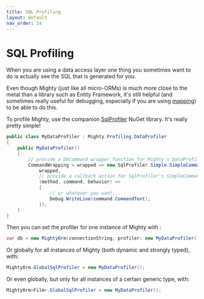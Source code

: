 ```yaml
---
title: SQL Profiling
layout: default
nav_order: 14
---
```


# SQL Profiling

When you are using a data access layer one thing you sometimes want to do is actually see the SQL that is generated for you.

Even though Mighty (just like all micro-ORMs) is much more close to the metal than a library such as Entity Framework, it's still helpful (and sometimes really useful for debugging, especially if you are using [mapping](database-mapping)) to be able to do this.

To profile Mighty, use the companion [SqlProfiler](https://github.com/MightyOrm/SqlProfiler) NuGet library. It's really pretty simple!

```c#
public class MyDataProfiler : Mighty.Profiling.DataProfiler
{
    public MyDataProfiler()
    {
        // provide a DbCommand wrapper function for Mighty's DataProfiler
        CommandWrapping = wrapped => new SqlProfiler.Simple.SimpleCommandProfiler(
            wrapped,
            // provide a callback action for SqlProfiler's SimpleCommandProfiler
            (method, command, behavior) =>
            {
                // or whatever you want...
                Debug.WriteLine(command.CommandText);
            });
    }
}
```

Then you can set the profiler for one instance of Mighty with :

```c#
var db = new MightyOrm(connectionString, profiler: new MyDataProfiler());
```

Or globally for all instances of Mighty (both dynamic and strongly typed), with:

```c#
MightyOrm.GlobalSqlProfiler = new MyDataProfiler();
```

Or even globally, but only for all instances of a certain generic type, with:

```c#
MightyOrm<Film>.GlobalSqlProfiler = new MyDataProfiler();
```
